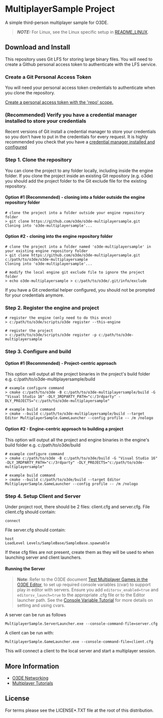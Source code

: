 # MultiplayerSample Project
A simple third-person multiplayer sample for O3DE.

> **_NOTE:_** For Linux, see the Linux specific setup in [README_LINUX](./README_LINUX.md).

## Download and Install

This repository uses Git LFS for storing large binary files.  You will need to create a Github personal access token to authenticate with the LFS service.


### Create a Git Personal Access Token

You will need your personal access token credentials to authenticate when you clone the repository.

[Create a personal access token with the 'repo' scope.](https://docs.github.com/en/github/authenticating-to-github/creating-a-personal-access-token)


### (Recommended) Verify you have a credential manager installed to store your credentials

Recent versions of Git install a credential manager to store your credentials so you don't have to put in the credentials for every request.
It is highly recommended you check that you have a [credential manager installed and configured](https://github.com/microsoft/Git-Credential-Manager-Core)

### Step 1. Clone the repository

You can clone the project to any folder locally, including inside the engine folder. If you clone the project inside an existing Git repository (e.g. o3de) you should add the project folder to the Git exclude file for the existing repository.

#### Option #1 (Recommended) - cloning into a folder outside the engine repository folder

```shell
# clone the project into a folder outside your engine repository folder
> git clone https://github.com/o3de/o3de-multiplayersample.git
Cloning into 'o3de-multiplayersample'...
```

#### Option #2 - cloning into the engine repository folder

```shell
# clone the project into a folder named 'o3de-multiplayersample' in your existing engine repository folder
> git clone https://github.com/o3de/o3de-multiplayersample.git c:/path/to/o3de/o3de-multiplayersample
Cloning into 'o3de-multiplayersample'...

# modify the local engine git exclude file to ignore the project folder
> echo o3de-multiplayersample > c:/path/to/o3de/.git/info/exclude
```

If you have a Git credential helper configured, you should not be prompted for your credentials anymore.

### Step 2. Register the engine and project

```shell
# register the engine (only need to do this once)
> c:/path/to/o3de/scripts/o3de register --this-engine

# register the project
> c:/path/to/o3de/scripts/o3de register -p c:/path/to/o3de-multiplayersample
```

### Step 3. Configure and build

#### Option #1 (Recommended) -  Project-centric approach

This option will output all the project binaries in the project's build folder e.g. c:/path/to/o3de-multiplayersample/build

```shell
# example configure command
> cmake c:/path/to/o3de -B c:/path/to/o3de-multiplayersample/build -G "Visual Studio 16" -DLY_3RDPARTY_PATH="c:/3rdparty" -DLY_PROJECTS="c:/path/to/o3de-multiplayersample"

# example build command
> cmake --build c:/path/to/o3de-multiplayersample/build --target Editor MultiplayerSample.GameLauncher --config profile -- /m /nologo
```

#### Option #2 - Engine-centric approach to building a project

This option will output all the project and engine binaries in the engine's build folder e.g. c:/path/to/o3de/build

```shell
# example configure command
> cmake c:/path/to/o3de -B c:/path/to/o3de/build -G "Visual Studio 16" -DLY_3RDPARTY_PATH="c:/3rdparty" -DLY_PROJECTS="c:/path/to/o3de-multiplayersample"

# example build command
> cmake --build c:/path/to/o3de/build --target Editor MultiplayerSample.GameLauncher --config profile -- /m /nologo

```

### Step 4. Setup Client and Server

Under project root, there should be 2 files: client.cfg and server.cfg. File client.cfg should contain:

```shell
connect
```

File server.cfg should contain:

```shell
host
LoadLevel Levels/SampleBase/SampleBase.spawnable
```

If these cfg files are not present, create them as they will be used to when launching server and client launchers.

#### Running the Server

> **Note**: Refer to the O3DE document [Test Multiplayer Games in the O3DE Editor](https://o3de.org/docs/user-guide/gems/reference/multiplayer/multiplayer-gem/test-in-editor/), to set up required console variables (cvar) to support play in editor with servers. Ensure you add ```editorsv_enabled=true``` and ```editorsv_launch=true``` to the appropriate .cfg file or to the Editor launcher path. See the [Console Variable Tutorial]((https://o3de.org/docs/user-guide/engine/cvars/#using-the-cvar)) for more details on setting and using cvars.

A server can be run as follows

```shell
MultiplayerSample.ServerLauncher.exe --console-command-file=server.cfg 
```

A client can be run with:

```shell
MultiplayerSample.GameLauncher.exe --console-command-file=client.cfg
```

This will connect a client to the local server and start a multiplayer session.


## More Information
* [O3DE Networking](https://o3de.org/docs/user-guide/networking/)
* [Multiplayer Tutorials](https://o3de.org/docs/learning-guide/tutorials/multiplayer/)

## License

For terms please see the LICENSE*.TXT file at the root of this distribution.
